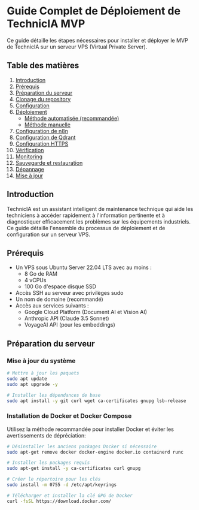 # Guide Complet de Déploiement de TechnicIA MVP

Ce guide détaille les étapes nécessaires pour installer et déployer le MVP de TechnicIA sur un serveur VPS (Virtual Private Server).

## Table des matières

1. [Introduction](#introduction)
2. [Prérequis](#prérequis)
3. [Préparation du serveur](#préparation-du-serveur)
4. [Clonage du repository](#clonage-du-repository)
5. [Configuration](#configuration)
6. [Déploiement](#déploiement)
   - [Méthode automatisée (recommandée)](#méthode-automatisée-recommandée)
   - [Méthode manuelle](#méthode-manuelle)
7. [Configuration de n8n](#configuration-de-n8n)
8. [Configuration de Qdrant](#configuration-de-qdrant)
9. [Configuration HTTPS](#configuration-https)
10. [Vérification](#vérification)
11. [Monitoring](#monitoring)
12. [Sauvegarde et restauration](#sauvegarde-et-restauration)
13. [Dépannage](#dépannage)
14. [Mise à jour](#mise-à-jour)

## Introduction

TechnicIA est un assistant intelligent de maintenance technique qui aide les techniciens à accéder rapidement à l'information pertinente et à diagnostiquer efficacement les problèmes sur les équipements industriels. Ce guide détaille l'ensemble du processus de déploiement et de configuration sur un serveur VPS.

## Prérequis

- Un VPS sous Ubuntu Server 22.04 LTS avec au moins :
  - 8 Go de RAM
  - 4 vCPUs
  - 100 Go d'espace disque SSD
- Accès SSH au serveur avec privilèges sudo
- Un nom de domaine (recommandé)
- Accès aux services suivants :
  - Google Cloud Platform (Document AI et Vision AI)
  - Anthropic API (Claude 3.5 Sonnet)
  - VoyageAI API (pour les embeddings)

## Préparation du serveur

### Mise à jour du système

```bash
# Mettre à jour les paquets
sudo apt update
sudo apt upgrade -y

# Installer les dépendances de base
sudo apt install -y git curl wget ca-certificates gnupg lsb-release
```

### Installation de Docker et Docker Compose

Utilisez la méthode recommandée pour installer Docker et éviter les avertissements de dépréciation:

```bash
# Désinstaller les anciens packages Docker si nécessaire
sudo apt-get remove docker docker-engine docker.io containerd runc

# Installer les packages requis
sudo apt-get install -y ca-certificates curl gnupg

# Créer le répertoire pour les clés
sudo install -m 0755 -d /etc/apt/keyrings

# Télécharger et installer la clé GPG de Docker
curl -fsSL https://download.docker.com/